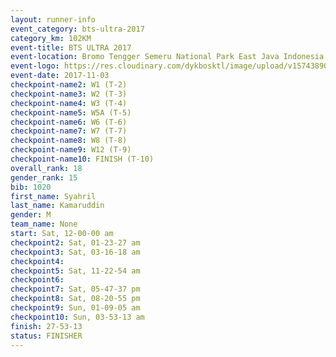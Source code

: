 ```yaml
---
layout: runner-info 
event_category: bts-ultra-2017 
category_km: 102KM 
event-title: BTS ULTRA 2017 
event-location: Bromo Tengger Semeru National Park East Java Indonesia 
event-logo: https://res.cloudinary.com/dykbosktl/image/upload/v1574389068/Logo/btsultra-profilpic_qfpjxb.png 
event-date: 2017-11-03 
checkpoint-name2: W1 (T-2) 
checkpoint-name3: W2 (T-3) 
checkpoint-name4: W3 (T-4) 
checkpoint-name5: W5A (T-5) 
checkpoint-name6: W6 (T-6) 
checkpoint-name7: W7 (T-7) 
checkpoint-name8: W8 (T-8) 
checkpoint-name9: W12 (T-9) 
checkpoint-name10: FINISH (T-10) 
overall_rank: 18
gender_rank: 15
bib: 1020
first_name: Syahril
last_name: Kamaruddin
gender: M
team_name: None
start: Sat, 12-00-00 am
checkpoint2: Sat, 01-23-27 am
checkpoint3: Sat, 03-16-18 am
checkpoint4: 
checkpoint5: Sat, 11-22-54 am
checkpoint6: 
checkpoint7: Sat, 05-47-37 pm
checkpoint8: Sat, 08-20-55 pm
checkpoint9: Sun, 01-09-05 am
checkpoint10: Sun, 03-53-13 am
finish: 27-53-13
status: FINISHER
---
```

